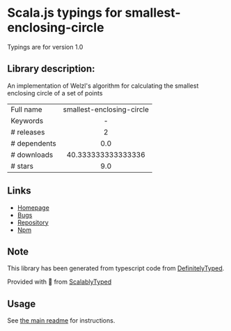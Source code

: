 
# Scala.js typings for smallest-enclosing-circle

Typings are for version 1.0

## Library description:
An implementation of Welzl's algorithm for calculating the smallest enclosing circle of a set of points

|                    |                 |
| ------------------ | :-------------: |
| Full name          | smallest-enclosing-circle |
| Keywords           | - |
| # releases         | 2 |
| # dependents       | 0.0 |
| # downloads        | 40.333333333333336 |
| # stars            | 9.0 |

## Links
- [Homepage](https://github.com/rowanwins/smallest-enclosing-circle#readme)
- [Bugs](https://github.com/rowanwins/smallest-enclosing-circle/issues)
- [Repository](https://github.com/rowanwins/smallest-enclosing-circle)
- [Npm](https://www.npmjs.com/package/smallest-enclosing-circle)
    


## Note
This library has been generated from typescript code from [DefinitelyTyped](https://definitelytyped.org).

Provided with :purple_heart: from [ScalablyTyped](https://github.com/oyvindberg/ScalablyTyped)

## Usage
See [the main readme](../../readme.md) for instructions.


